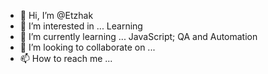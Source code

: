 - 👋 Hi, I’m @Etzhak
- 👀 I’m interested in ... Learning
- 🌱 I’m currently learning ... JavaScript; QA and Automation
- 💞️ I’m looking to collaborate on ...
- 📫 How to reach me ...
